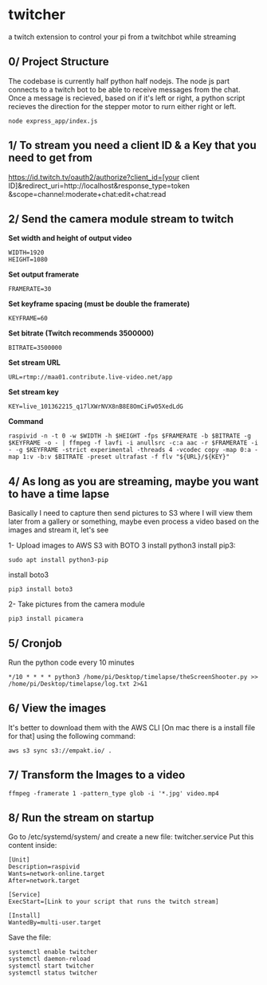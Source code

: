 
# twitcher
a twitch extension to control your pi from a twitchbot while streaming


## 0/ Project Structure
The codebase is currently half python half nodejs. The node js part connects to a twitch bot to be able to receive messages from the chat. Once a message is recieved, based on if it's left or right, a python script recieves the direction for the stepper motor to rurn either right or left.

    node express_app/index.js

## 1/ To stream you need a client ID & a Key that you need to get from
https://id.twitch.tv/oauth2/authorize?client_id=[your client ID]&redirect_uri=http://localhost&response_type=token &scope=channel:moderate+chat:edit+chat:read

## 2/ Send the camera module stream to twitch

**Set width and height of output video**

    WIDTH=1920
    HEIGHT=1080

**Set output framerate**

    FRAMERATE=30

**Set keyframe spacing (must be double the framerate)**

    KEYFRAME=60

**Set bitrate (Twitch recommends 3500000)**

    BITRATE=3500000

**Set stream URL**

    URL=rtmp://maa01.contribute.live-video.net/app

**Set stream key**

    KEY=live_101362215_q17lXWrNVX8nB8E8OmCiFw05XedLdG

**Command**

    raspivid -n -t 0 -w $WIDTH -h $HEIGHT -fps $FRAMERATE -b $BITRATE -g $KEYFRAME -o - | ffmpeg -f lavfi -i anullsrc -c:a aac -r $FRAMERATE -i - -g $KEYFRAME -strict experimental -threads 4 -vcodec copy -map 0:a -map 1:v -b:v $BITRATE -preset ultrafast -f flv "${URL}/${KEY}"

## 4/ As long as you are streaming, maybe you want to have a time lapse ##
Basically I need to capture then send pictures to S3 where I will view them later from a gallery or something, maybe even process a video based on the images and stream it, let's see

1- Upload images to AWS S3 with BOTO 3
install python3
install pip3:

    sudo apt install python3-pip

install boto3

    pip3 install boto3

2- Take pictures from the camera module

    pip3 install picamera

## 5/ Cronjob ##
Run the python code every 10 minutes

    */10 * * * * python3 /home/pi/Desktop/timelapse/theScreenShooter.py >> /home/pi/Desktop/timelapse/log.txt 2>&1

## 6/ View the images ##
It's better to download them with the AWS CLI [On mac there is a install file for that] using the following command:

    aws s3 sync s3://empakt.io/ .

## 7/ Transform the Images to a video

    ffmpeg -framerate 1 -pattern_type glob -i '*.jpg' video.mp4

## 8/ Run the stream on startup

Go to /etc/systemd/system/ and create a new file: twitcher.service
Put this content inside:

    [Unit]
    Description=raspivid
    Wants=network-online.target
    After=network.target
    
    [Service]
    ExecStart=[Link to your script that runs the twitch stream]
    
    [Install]
    WantedBy=multi-user.target

Save the file:

    systemctl enable twitcher
    systemctl daemon-reload
    systemctl start twitcher
    systemctl status twitcher








